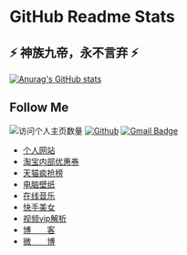 <!--
**wu529778790/wu529778790** is a ✨ _special_ ✨ repository because its `README.md` (this file) appears on your GitHub profile.

Here are some ideas to get you started:

- 🔭 I’m currently working on ...
- 🌱 I’m currently learning ...
- 👯 I’m looking to collaborate on ...
- 🤔 I’m looking for help with ...
- 💬 Ask me about ...
- 📫 How to reach me: ...
- 😄 Pronouns: ...
- ⚡ Fun fact: ...
https://blog.csdn.net/qq_42937522/article/details/116429544
-->

# GitHub Readme Stats

## ⚡ 神族九帝，永不言弃 ⚡

[![Anurag's GitHub stats](https://github-readme-stats.vercel.app/api?username=wu529778790&show_icons=true&theme=blue-green&hide=prs,contribs&count_private=true)](https://github.com/wu529778790/github-readme-stats)

## Follow Me

![访问个人主页数量](https://komarev.com/ghpvc/?username=wu529778790&color=green)
[![Github](https://img.shields.io/github/stars/wu529778790?style=social)](https://github.com/wu529778790)
[![Gmail Badge](https://img.shields.io/badge/gmail-529778790@qq.com-Green?style=flat-square&logo=Gmail&logoColor=white&link=mailto:529778790@qq.com)](mailto:529778790@qq.com)

- [个人网站](https://shenzjd.com)
- [淘宝内部优惠券](http://quan.shenzjd.com/)
- [天猫疯抢榜](https://taobao.shenzjd.com/index.php?r=p)
- [电脑壁纸](https://shenzjd.com/shenzjd/tupian/)
- [在线音乐](https://shenzjd.com/shenzjd/music/)
- [快手美女](https://shenzjd.com/shenzjd/kuaishou/)
- [视频vip解析](https://shenzjd.com/shenzjd/video/)
- [博&emsp;&emsp;客](https://blog.shenzjd.com)
- [微&emsp;&emsp;博](https://weibo.com/277229069)
